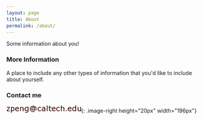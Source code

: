 ```yaml
---
layout: page
title: About
permalink: /about/
---
```


Some information about you!

### More Information

A place to include any other types of information that you'd like to include about yourself.

### Contact me
![left-aligned-image](/images/email.png){: .image-right height="20px" width="196px"}